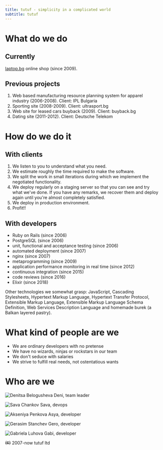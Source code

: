 ```yaml
---
title: tutuf - simplicity in a complicated world
subtitle: tutuf
---
```


# What do we do

## Currently
[laptop.bg](http://laptop.bg) online shop (since 2009).

## Previous projects
1. Web based manufacturing resource planning system for apparel industry (2006-2008). Client: IPL Bulgaria
2. Sporting site (2008-2009). Client: ultrasport.bg
3. Web site for leased cars buyback (2009). Client: buyback.bg
4. Dating site (2011-2012). Client: Deutsche Telekom

# How do we do it

## With clients
1. We listen to you to understand what you need.
1. We estimate roughly the time required to make the software.
1. We split the work in small iterations during which we implement the negotiated functionality.
1. We deploy regularly on a staging server so that you can see and try what we've done. If you have any remarks, we recover them and deploy again until you're almost completely satisfied.
1. We deploy in production environment.
1. Profit!!

## With developers
* Ruby on Rails (since  2006)
* PostgreSQL (since  2006)
* unit, functional and acceptance testing (since  2006)
* automated deployment (since  2007)
* nginx (since  2007)
* metaprogramming (since  2009)
* application performance monitoring in real time (since  2012)
* continuous integration (since  2015)
* code reviews (since  2016)
* Elixir (since  2018)

Other technologies we somewhat grasp: JavaScript, Cascading Stylesheets, Hypertext Markup Language, Hypertext Transfer Protocol, Extensible Markup Language, Extensible Markup Language Schema Definition, Web Services Description Language and homemade burek (a Balkan layered pastry).

# What kind of people are we
* We are ordinary developers with no pretense
* We have no wizards, ninjas or rockstars in our team
* We don't seduce with salaries
* We strive to fulfill real needs, not ostentatious wants

# Who are we
![Denitsa Belogusheva](images/deni.png)
Deni, team leader

![Sava Chankov](images/sava.png)
Sava, devops

![Akseniya Penkova](images/asya.png)
Asya, developer

![Gerasim Stanchev](images/gero.png)
Gero, developer

![Gabriela Luhova](images/gabi.png)
Gabi, developer

~~(¢)~~ 2007-now tutuf ltd
